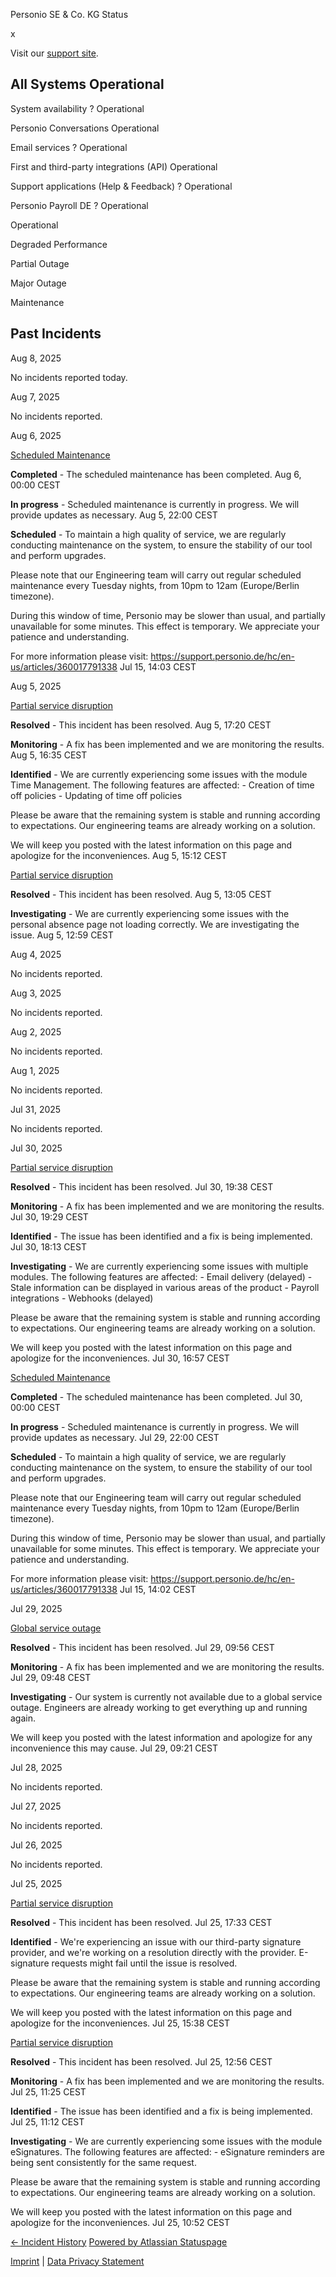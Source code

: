 Personio SE & Co. KG Status

[](https://www.personio.de/)

[](https://status.personio.de/#)

[](https://status.personio.de/#updates-dropdown-support)  x

 Visit our [support site](https://support.personio.de/hc/en-us).

 All Systems Operational
----------

 System availability ?  Operational

 Personio Conversations  Operational

 Email services ?  Operational

 First and third-party integrations (API)  Operational

 Support applications (Help & Feedback) ?  Operational

 Personio Payroll DE ?  Operational

 Operational

 Degraded Performance

 Partial Outage

 Major Outage

 Maintenance

Past Incidents
----------

Aug  8, 2025

No incidents reported today.

Aug  7, 2025

No incidents reported.

Aug  6, 2025

[Scheduled Maintenance](https://status.personio.de/incidents/tj62x0z942ym)

**Completed** - The scheduled maintenance has been completed.
 Aug  6, 00:00 CEST

**In progress** - Scheduled maintenance is currently in progress. We will provide updates as necessary.
 Aug  5, 22:00 CEST

**Scheduled** - To maintain a high quality of service, we are regularly conducting maintenance on the system, to ensure the stability of our tool and perform upgrades.

Please note that our Engineering team will carry out regular scheduled maintenance every Tuesday nights, from 10pm to 12am (Europe/Berlin timezone).

During this window of time, Personio may be slower than usual, and partially unavailable for some minutes. This effect is temporary. We appreciate your patience and understanding.

For more information please visit: <https://support.personio.de/hc/en-us/articles/360017791338>
 Jul 15, 14:03 CEST

Aug  5, 2025

[Partial service disruption](https://status.personio.de/incidents/jf07khhd5x8k)

**Resolved** - This incident has been resolved.
 Aug  5, 17:20 CEST

**Monitoring** - A fix has been implemented and we are monitoring the results.
 Aug  5, 16:35 CEST

**Identified** - We are currently experiencing some issues with the module Time Management. The following features are affected:
\- Creation of time off policies
\- Updating of time off policies

Please be aware that the remaining system is stable and running according to expectations. Our engineering teams are already working on a solution.

We will keep you posted with the latest information on this page and apologize for the inconveniences.
 Aug  5, 15:12 CEST

[Partial service disruption](https://status.personio.de/incidents/tcxkflvvcq65)

**Resolved** - This incident has been resolved.
 Aug  5, 13:05 CEST

**Investigating** - We are currently experiencing some issues with the personal absence page not loading correctly. We are investigating the issue.
 Aug  5, 12:59 CEST

Aug  4, 2025

No incidents reported.

Aug  3, 2025

No incidents reported.

Aug  2, 2025

No incidents reported.

Aug  1, 2025

No incidents reported.

Jul 31, 2025

No incidents reported.

Jul 30, 2025

[Partial service disruption](https://status.personio.de/incidents/t191p2vqzkj7)

**Resolved** - This incident has been resolved.
 Jul 30, 19:38 CEST

**Monitoring** - A fix has been implemented and we are monitoring the results.
 Jul 30, 19:29 CEST

**Identified** - The issue has been identified and a fix is being implemented.
 Jul 30, 18:13 CEST

**Investigating** - We are currently experiencing some issues with multiple modules. The following features are affected:
\- Email delivery (delayed)
\- Stale information can be displayed in various areas of the product
\- Payroll integrations
\- Webhooks (delayed)

Please be aware that the remaining system is stable and running according to expectations. Our engineering teams are already working on a solution.

We will keep you posted with the latest information on this page and apologize for the inconveniences.
 Jul 30, 16:57 CEST

[Scheduled Maintenance](https://status.personio.de/incidents/02lx1fmxldjk)

**Completed** - The scheduled maintenance has been completed.
 Jul 30, 00:00 CEST

**In progress** - Scheduled maintenance is currently in progress. We will provide updates as necessary.
 Jul 29, 22:00 CEST

**Scheduled** - To maintain a high quality of service, we are regularly conducting maintenance on the system, to ensure the stability of our tool and perform upgrades.

Please note that our Engineering team will carry out regular scheduled maintenance every Tuesday nights, from 10pm to 12am (Europe/Berlin timezone).

During this window of time, Personio may be slower than usual, and partially unavailable for some minutes. This effect is temporary. We appreciate your patience and understanding.

For more information please visit: <https://support.personio.de/hc/en-us/articles/360017791338>
 Jul 15, 14:02 CEST

Jul 29, 2025

[Global service outage](https://status.personio.de/incidents/dgg77mxhg2r0)

**Resolved** - This incident has been resolved.
 Jul 29, 09:56 CEST

**Monitoring** - A fix has been implemented and we are monitoring the results.
 Jul 29, 09:48 CEST

**Investigating** - Our system is currently not available due to a global service outage. Engineers are already working to get everything up and running again.

We will keep you posted with the latest information and apologize for any inconvenience this may cause.
 Jul 29, 09:21 CEST

Jul 28, 2025

No incidents reported.

Jul 27, 2025

No incidents reported.

Jul 26, 2025

No incidents reported.

Jul 25, 2025

[Partial service disruption](https://status.personio.de/incidents/yc92hbtssklz)

**Resolved** - This incident has been resolved.
 Jul 25, 17:33 CEST

**Identified** - We're experiencing an issue with our third-party signature provider, and we're working on a resolution directly with the provider. E-signature requests might fail until the issue is resolved.

Please be aware that the remaining system is stable and running according to expectations. Our engineering teams are already working on a solution.

We will keep you posted with the latest information on this page and apologize for the inconveniences.
 Jul 25, 15:38 CEST

[Partial service disruption](https://status.personio.de/incidents/slp9d0rmdfhw)

**Resolved** - This incident has been resolved.
 Jul 25, 12:56 CEST

**Monitoring** - A fix has been implemented and we are monitoring the results.
 Jul 25, 11:25 CEST

**Identified** - The issue has been identified and a fix is being implemented.
 Jul 25, 11:12 CEST

**Investigating** - We are currently experiencing some issues with the module eSignatures. The following features are affected:
\- eSignature reminders are being sent consistently for the same request.

Please be aware that the remaining system is stable and running according to expectations. Our engineering teams are already working on a solution.

We will keep you posted with the latest information on this page and apologize for the inconveniences.
 Jul 25, 10:52 CEST

[← Incident History](https://status.personio.de/history) [Powered by Atlassian Statuspage](https://www.atlassian.com/software/statuspage?utm_campaign=status.personio.de&utm_content=SP-notifications&utm_medium=powered-by&utm_source=inapp)

[Imprint](https://www.personio.de/impressum/) | [Data Privacy Statement](https://www.personio.de/datenschutzerklaerung/)
